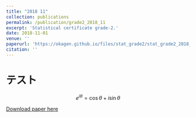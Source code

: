 ```yaml
---
title: "2018 11"
collection: publications
permalink: /publication/grade2_2018_11
excerpt: 'Statistical certificate grade-2.'
date: 2018-11-01
venue: ''
paperurl: 'https://okagen.github.io/files/stat_grade2/stat_grade2_2018_11.pdf'
citation: ''
---
```


# テスト

$$ e^{i\theta} = \cos\theta + i\sin\theta $$


[Download paper here](https://okagen.github.io/files/stat_grade2/stat_grade2_2018_11.pdf)
